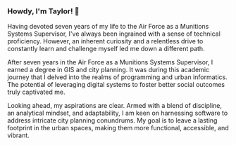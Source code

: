 ### Howdy, I'm Taylor! 👋

Having devoted seven years of my life to the Air Force as a Munitions Systems Supervisor, I've always been ingrained with a sense of technical proficiency. However, an inherent curiosity and a relentless drive to constantly learn and challenge myself led me down a different path.

After seven years in the Air Force as a Munitions Systems Supervisor, I earned a degree in GIS and city planning. It was during this academic journey that I delved into the realms of programming and urban informatics. The potential of leveraging digital systems to foster better social outcomes truly captivated me.

Looking ahead, my aspirations are clear. Armed with a blend of discipline, an analytical mindset, and adaptability, I am keen on harnessing software to address intricate city planning conundrums. My goal is to leave a lasting footprint in the urban spaces, making them more functional, accessible, and vibrant.
